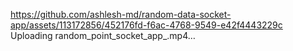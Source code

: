 
https://github.com/ashlesh-md/random-data-socket-app/assets/113172856/452176fd-f6ac-4768-9549-e42f4443229c
Uploading random_point_socket_app_.mp4…

